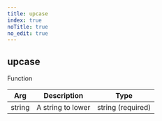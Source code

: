```yaml
---
title: upcase
index: true
noTitle: true
no_edit: true
---
```




<div class="vql_item"></div>


## upcase
<span class='vql_type pull-right page-header'>Function</span>



<div class="vqlargs"></div>

Arg | Description | Type
----|-------------|-----
string|A string to lower|string (required)

